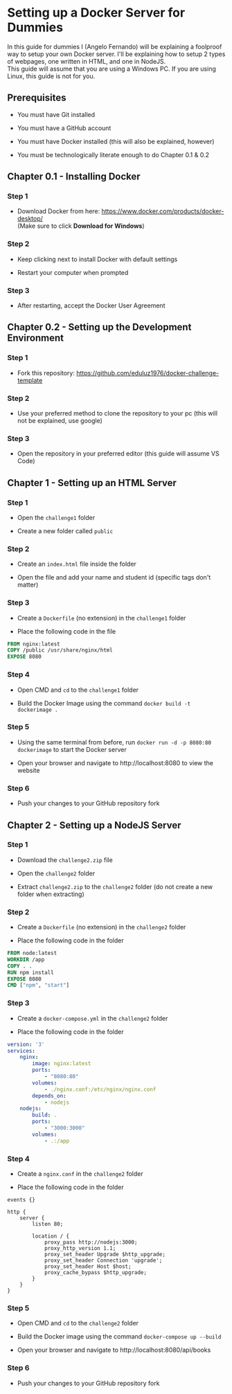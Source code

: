 # Setting up a Docker Server for Dummies

In this guide for dummies I (Angelo Fernando) will be explaining a foolproof way to setup your own Docker server. 
I'll be explaining how to setup 2 types of webpages, one written in HTML, and one in NodeJS.  
This guide will assume that you are using a Windows PC. If you are using Linux, this guide is not for you.

## Prerequisites

- You must have Git installed

- You must have a GitHub account

- You must have Docker installed (this will also be explained, however)

- You must be technologically literate enough to do Chapter 0.1 & 0.2

## Chapter 0.1 - Installing Docker

### Step 1

- Download Docker from here: https://www.docker.com/products/docker-desktop/  
(Make sure to click **Download for Windows**)

### Step 2

- Keep clicking next to install Docker with default settings

- Restart your computer when prompted

### Step 3

- After restarting, accept the Docker User Agreement

## Chapter 0.2 - Setting up the Development Environment

### Step 1

- Fork this repository: https://github.com/eduluz1976/docker-challenge-template

### Step 2

- Use your preferred method to clone the repository to your pc (this will not be explained, use google)

### Step 3

- Open the repository in your preferred editor (this guide will assume VS Code)

## Chapter 1 - Setting up an HTML Server

### Step 1

- Open the `challenge1` folder

- Create a new folder called `public`

### Step 2

- Create an `index.html` file inside the folder

- Open the file and add your name and student id (specific tags don't matter)

### Step 3

- Create a `Dockerfile` (no extension) in the `challenge1` folder

- Place the following code in the file  
```Dockerfile
FROM nginx:latest
COPY /public /usr/share/nginx/html
EXPOSE 8080
```

### Step 4

- Open CMD and `cd` to the `challenge1` folder

- Build the Docker Image using the command `docker build -t dockerimage .`

### Step 5

- Using the same terminal from before, run `docker run -d -p 8080:80 dockerimage` to start the Docker server

- Open your browser and navigate to http://localhost:8080 to view the website

### Step 6

- Push your changes to your GitHub repository fork

## Chapter 2 - Setting up a NodeJS Server

### Step 1

- Download the `challenge2.zip` file

- Open the `challenge2` folder

- Extract `challenge2.zip` to the `challenge2` folder (do not create a new folder when extracting)

### Step 2

- Create a `Dockerfile` (no extension) in the `challenge2` folder

- Place the following code in the folder
```Dockerfile
FROM node:latest
WORKDIR /app
COPY . .
RUN npm install
EXPOSE 8080
CMD ["npm", "start"]
```

### Step 3

- Create a `docker-compose.yml` in the `challenge2` folder

- Place the following code in the folder
```yml
version: '3'
services:
	nginx:
		image: nginx:latest
		ports:
			- "8080:80"
		volumes:
			- ./nginx.conf:/etc/nginx/nginx.conf
		depends_on:
			- nodejs
	nodejs:
		build: .
		ports:
			- "3000:3000"
		volumes:
			- .:/app
```

### Step 4

- Create a `nginx.conf` in the `challenge2` folder

- Place the following code in the folder
```nginx
events {}

http {
	server {
		listen 80;

		location / {
			proxy_pass http://nodejs:3000;
			proxy_http_version 1.1;
			proxy_set_header Upgrade $http_upgrade;
			proxy_set_header Connection 'upgrade';
			proxy_set_header Host $host;
			proxy_cache_bypass $http_upgrade;
		}
	}
}
```

### Step 5

- Open CMD and `cd` to the `challenge2` folder

- Build the Docker image using the command `docker-compose up --build`

- Open your browser and navigate to http://localhost:8080/api/books

### Step 6

- Push your changes to your GitHub repository fork